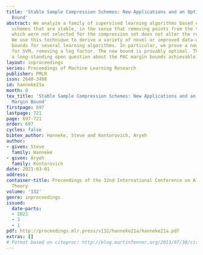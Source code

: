 ```yaml
---
title: 'Stable Sample Compression Schemes: New Applications and an Optimal SVM Margin
  Bound'
abstract: We analyze a family of supervised learning algorithms based on sample compression
  schemes that are stable, in the sense that removing points from the training set
  which were not selected for the compression set does not alter the resulting classifier.
  We use this technique to derive a variety of novel or improved data-dependent generalization
  bounds for several learning algorithms. In particular, we prove a new margin bound
  for SVM, removing a log factor. The new bound is provably optimal. This resolves
  a long-standing open question about the PAC margin bounds achievable by SVM.
layout: inproceedings
series: Proceedings of Machine Learning Research
publisher: PMLR
issn: 2640-3498
id: hanneke21a
month: 0
tex_title: 'Stable Sample Compression Schemes: New Applications and an Optimal {SVM}
  Margin Bound'
firstpage: 697
lastpage: 721
page: 697-721
order: 697
cycles: false
bibtex_author: Hanneke, Steve and Kontorovich, Aryeh
author:
- given: Steve
  family: Hanneke
- given: Aryeh
  family: Kontorovich
date: 2021-03-01
address: 
container-title: Proceedings of the 32nd International Conference on Algorithmic Learning
  Theory
volume: '132'
genre: inproceedings
issued:
  date-parts:
  - 2021
  - 3
  - 1
pdf: http://proceedings.mlr.press/v132/hanneke21a/hanneke21a.pdf
extras: []
# Format based on citeproc: http://blog.martinfenner.org/2013/07/30/citeproc-yaml-for-bibliographies/
---
```

